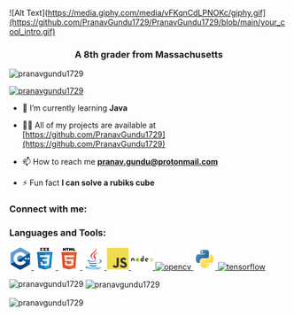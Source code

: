 ![Alt Text](https://media.giphy.com/media/vFKqnCdLPNOKc/giphy.gif](https://github.com/PranavGundu1729/PranavGundu1729/blob/main/your_cool_intro.gif)
<h3 align="center">A 8th grader from Massachusetts</h3>

<p align="left"> <img src="https://komarev.com/ghpvc/?username=pranavgundu1729&label=Profile%20views&color=0e75b6&style=flat" alt="pranavgundu1729" /> </p>

<p align="left"> <a href="https://github.com/ryo-ma/github-profile-trophy"><img src="https://github-profile-trophy.vercel.app/?username=pranavgundu1729" alt="pranavgundu1729" /></a> </p>

- 🌱 I’m currently learning **Java**

- 👨‍💻 All of my projects are available at [https://github.com/PranavGundu1729](https://github.com/PranavGundu1729)

- 📫 How to reach me **pranav.gundu@protonmail.com**

- ⚡ Fun fact **I can solve a rubiks cube**

<h3 align="left">Connect with me:</h3>
<p align="left">
</p>

<h3 align="left">Languages and Tools:</h3>
<p align="left"> <a href="https://www.w3schools.com/cpp/" target="_blank" rel="noreferrer"> <img src="https://raw.githubusercontent.com/devicons/devicon/master/icons/cplusplus/cplusplus-original.svg" alt="cplusplus" width="40" height="40"/> </a> <a href="https://www.w3schools.com/css/" target="_blank" rel="noreferrer"> <img src="https://raw.githubusercontent.com/devicons/devicon/master/icons/css3/css3-original-wordmark.svg" alt="css3" width="40" height="40"/> </a> <a href="https://www.w3.org/html/" target="_blank" rel="noreferrer"> <img src="https://raw.githubusercontent.com/devicons/devicon/master/icons/html5/html5-original-wordmark.svg" alt="html5" width="40" height="40"/> </a> <a href="https://www.java.com" target="_blank" rel="noreferrer"> <img src="https://raw.githubusercontent.com/devicons/devicon/master/icons/java/java-original.svg" alt="java" width="40" height="40"/> </a> <a href="https://developer.mozilla.org/en-US/docs/Web/JavaScript" target="_blank" rel="noreferrer"> <img src="https://raw.githubusercontent.com/devicons/devicon/master/icons/javascript/javascript-original.svg" alt="javascript" width="40" height="40"/> </a> <a href="https://nodejs.org" target="_blank" rel="noreferrer"> <img src="https://raw.githubusercontent.com/devicons/devicon/master/icons/nodejs/nodejs-original-wordmark.svg" alt="nodejs" width="40" height="40"/> </a> <a href="https://opencv.org/" target="_blank" rel="noreferrer"> <img src="https://www.vectorlogo.zone/logos/opencv/opencv-icon.svg" alt="opencv" width="40" height="40"/> </a> <a href="https://www.python.org" target="_blank" rel="noreferrer"> <img src="https://raw.githubusercontent.com/devicons/devicon/master/icons/python/python-original.svg" alt="python" width="40" height="40"/> </a> <a href="https://www.tensorflow.org" target="_blank" rel="noreferrer"> <img src="https://www.vectorlogo.zone/logos/tensorflow/tensorflow-icon.svg" alt="tensorflow" width="40" height="40"/> </a> </p>

<p><img align="left" src="https://github-readme-stats.vercel.app/api/top-langs?username=pranavgundu1729&show_icons=true&locale=en&layout=compact" alt="pranavgundu1729" /></p>

<p>&nbsp;<img align="center" src="https://github-readme-stats.vercel.app/api?username=pranavgundu1729&show_icons=true&locale=en" alt="pranavgundu1729" /></p>

<p><img align="center" src="https://github-readme-streak-stats.herokuapp.com/?user=pranavgundu1729&" alt="pranavgundu1729" /></p>

